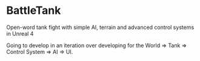 # BattleTank
Open-word tank fight with simple AI, terrain and advanced control systems in Unreal 4

Going to develop in an iteration over developing for the World => Tank => Control System => AI => UI.